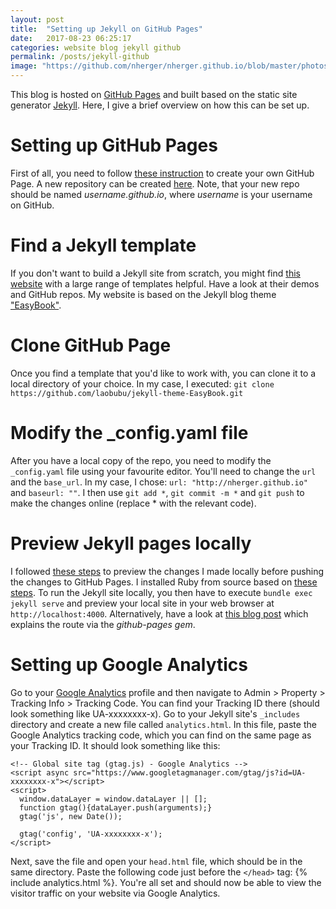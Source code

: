 ```yaml
---
layout: post
title:  "Setting up Jekyll on GitHub Pages"
date:   2017-08-23 06:25:17
categories: website blog jekyll github
permalink: /posts/jekyll-github
image: "https://github.com/nherger/nherger.github.io/blob/master/photos/JekyllGitHub_banner.png?raw=true"
---
```


This blog is hosted on [GitHub Pages](https://pages.github.com/) and built based on the static site generator [Jekyll](https://jekyllrb.com/). Here, I give a brief overview on how this can be set up.

<!--more-->

# Setting up GitHub Pages
First of all, you need to follow [these instruction](https://pages.github.com/) to create your own GitHub Page. A new repository can be created [here](https://github.com/new). Note, that your new repo should be named *username.github.io*, where *username* is your username on GitHub.

# Find a Jekyll template
If you don't want to build a Jekyll site from scratch, you might find [this website](http://jekyllthemes.org/) with a large range of templates helpful. Have a look at their demos and GitHub repos. My website is based on the Jekyll blog theme ["EasyBook"](https://github.com/laobubu/jekyll-theme-EasyBook).

# Clone GitHub Page
Once you find a template that you'd like to work with, you can clone it to a local directory of your choice. In my case, I executed:
`git clone https://github.com/laobubu/jekyll-theme-EasyBook.git`

# Modify the _config.yaml file
After you have a local copy of the repo, you need to modify the `_config.yaml` file using your favourite editor. You'll need to change the `url` and the `base_url`. In my case, I chose: `url: "http://nherger.github.io"` and `baseurl: ""`. I then use `git add *`, `git commit -m *` and `git push` to make the changes online (replace * with the relevant code).

# Preview Jekyll pages locally
I followed [these steps](https://help.github.com/articles/setting-up-your-github-pages-site-locally-with-jekyll/) to preview the changes I made locally before pushing the changes to GitHub Pages. I installed Ruby from source based on [these steps](https://www.ruby-lang.org/en/documentation/installation/#building-from-source).
To run the Jekyll site locally, you then have to execute `bundle exec jekyll serve` and preview your local site in your web browser at `http://localhost:4000`.
Alternatively, have a look at [this blog post](http://kbroman.org/simple_site/pages/local_test.html) which explains the route via the *github-pages gem*.

# Setting up Google Analytics
Go to your [Google Analytics](https://analytics.google.com/analytics/web/) profile and then navigate to Admin > Property > Tracking Info > Tracking Code. You can find your Tracking ID there (should look something like UA-xxxxxxxx-x). Go to your Jekyll site's `_includes` directory and create a new file called `analytics.html`. In this file, paste the Google Analytics tracking code, which you can find on the same page as your Tracking ID. It should look something like this:
```
<!-- Global site tag (gtag.js) - Google Analytics -->
<script async src="https://www.googletagmanager.com/gtag/js?id=UA-xxxxxxxx-x"></script>
<script>
  window.dataLayer = window.dataLayer || [];
  function gtag(){dataLayer.push(arguments);}
  gtag('js', new Date());

  gtag('config', 'UA-xxxxxxxx-x');
</script>
```
Next, save the file and open your `head.html` file, which should be in the same directory. Paste the following code just before the `</head>` tag: {% include analytics.html %}. You're all set and should now be able to view the visitor traffic on your website via Google Analytics.




